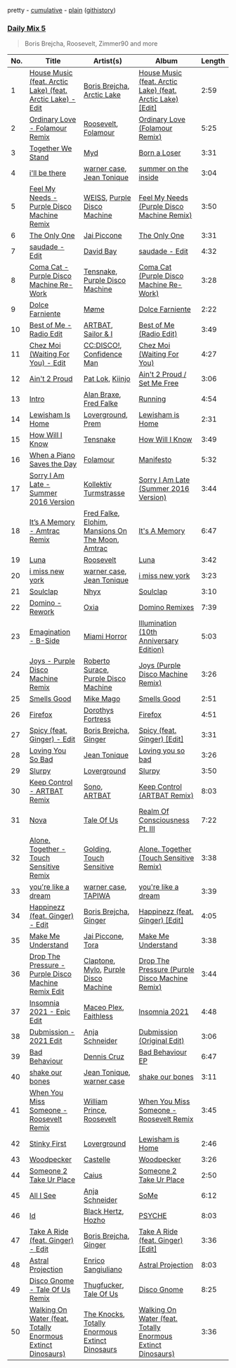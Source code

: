 pretty - [cumulative](/playlists/cumulative/Daily%20Mix%205.md) - [plain](/playlists/plain/37i9dQZF1E36TO0q54WsJv) ([githistory](https://github.githistory.xyz/vitokorn/spotify-playlist-archive/blob/master/playlists/plain/37i9dQZF1E36TO0q54WsJv))

### [Daily Mix 5](https://open.spotify.com/playlist/37i9dQZF1E36TO0q54WsJv)

> Boris Brejcha, Roosevelt, Zimmer90 and more

| No. | Title | Artist(s) | Album | Length |
|---|---|---|---|---|
| 1 | [House Music (feat. Arctic Lake) (feat. Arctic Lake) - Edit](https://open.spotify.com/track/4CgWViOVEbDKtcVVkFwYgh) | [Boris Brejcha](https://open.spotify.com/artist/6caPJFLv1wesmM7gwK1ACy), [Arctic Lake](https://open.spotify.com/artist/0IEPb9ily3E5IAYMSkwtQ6) | [House Music (feat. Arctic Lake) (feat. Arctic Lake) [Edit]](https://open.spotify.com/album/5xpZSKJdk6jje1g3HUIXU9) | 2:59 |
| 2 | [Ordinary Love - Folamour Remix](https://open.spotify.com/track/7i0d5gmak7nHrBAZJG3eSW) | [Roosevelt](https://open.spotify.com/artist/4AQrqVz6BYwy29iMxcGtx7), [Folamour](https://open.spotify.com/artist/6pJY5At9SiMpAOBrw9YosS) | [Ordinary Love (Folamour Remix)](https://open.spotify.com/album/1bZe6bclEpMPDiCWOgpxKk) | 5:25 |
| 3 | [Together We Stand](https://open.spotify.com/track/4XmKrgMjWhiSfiIKtkI8NX) | [Myd](https://open.spotify.com/artist/3QFiymmbJlVBPpnrOatEAk) | [Born a Loser](https://open.spotify.com/album/6OQjfXsIharHjMAMbGYGNd) | 3:31 |
| 4 | [i'll be there](https://open.spotify.com/track/7tYRwRp2IS41nUQHW6UMuL) | [warner case](https://open.spotify.com/artist/106OuakzOxxbXTuigEEf01), [Jean Tonique](https://open.spotify.com/artist/6BVLQfvzlvlNZ43WjbFgbI) | [summer on the inside](https://open.spotify.com/album/1bkPNy0jxEKPG7nSTn5Saa) | 3:04 |
| 5 | [Feel My Needs - Purple Disco Machine Remix](https://open.spotify.com/track/3RiRFyvasDtAv8n0AQUKFG) | [WEISS](https://open.spotify.com/artist/0FBRY66KVaAiddGVefikLB), [Purple Disco Machine](https://open.spotify.com/artist/2WBJQGf1bT1kxuoqziH5g4) | [Feel My Needs (Purple Disco Machine Remix)](https://open.spotify.com/album/6mNS1Ud3X58uDBksuGAlAQ) | 3:50 |
| 6 | [The Only One](https://open.spotify.com/track/46TMFTXUkbZEZmfxjsH5a1) | [Jai Piccone](https://open.spotify.com/artist/3sy4sx9aebyM2AUIJxJICC) | [The Only One](https://open.spotify.com/album/0Y6zjrRGbHph1lwFeaXKhd) | 3:31 |
| 7 | [saudade - Edit](https://open.spotify.com/track/3ecmX9cdy5NKeoE4GwLoV3) | [David Bay](https://open.spotify.com/artist/5yHK7mClF5i8Jabk8IKISo) | [saudade - Edit](https://open.spotify.com/album/71QyRx58NvssqPyzBQq9B3) | 4:32 |
| 8 | [Coma Cat - Purple Disco Machine Re-Work](https://open.spotify.com/track/1BMFet4vUoOgpLYIl3kVMQ) | [Tensnake](https://open.spotify.com/artist/75nC6MXUalYZSOd7OfNkwq), [Purple Disco Machine](https://open.spotify.com/artist/2WBJQGf1bT1kxuoqziH5g4) | [Coma Cat (Purple Disco Machine Re-Work)](https://open.spotify.com/album/0xQYiQjTVXSJFEqgM7GgUC) | 3:28 |
| 9 | [Dolce Farniente](https://open.spotify.com/track/3p1Hj8VQuiWwQOoAHXJK4v) | [Møme](https://open.spotify.com/artist/4lDXfIznmGueBgTjI3qGUX) | [Dolce Farniente](https://open.spotify.com/album/0eSFIUuICf2t3JOKlYBnHz) | 2:22 |
| 10 | [Best of Me - Radio Edit](https://open.spotify.com/track/4bJ7hDIjOucR0hGDEaVBOr) | [ARTBAT](https://open.spotify.com/artist/3BkRu2TGd2I1uBxZKddfg1), [Sailor & I](https://open.spotify.com/artist/2RZbJDQz3gwJppZzfbuxTx) | [Best of Me (Radio Edit)](https://open.spotify.com/album/0JZhnQOj0GJqODT4NolPLv) | 3:49 |
| 11 | [Chez Moi (Waiting For You) - Edit](https://open.spotify.com/track/1VwmC2Sw9b9EztWkRvC07M) | [CC:DISCO!](https://open.spotify.com/artist/37fxVoFAMzet5CiiDg7SL7), [Confidence Man](https://open.spotify.com/artist/0RwXnFrEoI8tltFvYpJgP6) | [Chez Moi (Waiting For You)](https://open.spotify.com/album/5HwZIHl2vkaEGzuvNorz84) | 4:27 |
| 12 | [Ain't 2 Proud](https://open.spotify.com/track/7kK9PFkIHWRr1jAN1XE5ey) | [Pat Lok](https://open.spotify.com/artist/3ZPRZDAAuBrvx1tsIjeFxh), [Kiinjo](https://open.spotify.com/artist/1oYyzyMTx629ZyyYENdhrZ) | [Ain't 2 Proud / Set Me Free](https://open.spotify.com/album/4oaHLZZ6XOt0hB62bai0WU) | 3:06 |
| 13 | [Intro](https://open.spotify.com/track/60hb5H9yL4P4SPz7lrTvUw) | [Alan Braxe](https://open.spotify.com/artist/24JRvbKfTcF2x7c2kCCJrW), [Fred Falke](https://open.spotify.com/artist/0AfNNw1LS2i9KW4icd7inD) | [Running](https://open.spotify.com/album/2OazLMNTr5Vf2YmetCJshL) | 4:54 |
| 14 | [Lewisham Is Home](https://open.spotify.com/track/5DiTjWYke5kHVVBpzLXCr6) | [Loverground](https://open.spotify.com/artist/3SvoerawAn5RAZ2N9osc3z), [Prem](https://open.spotify.com/artist/6hY6tky2WngAViwIzGkEC7) | [Lewisham is Home](https://open.spotify.com/album/2O578cZT8CDJgKCPOdfpWJ) | 2:31 |
| 15 | [How Will I Know](https://open.spotify.com/track/5lTOYADoL5tJq6SZcqXRnw) | [Tensnake](https://open.spotify.com/artist/75nC6MXUalYZSOd7OfNkwq) | [How Will I Know](https://open.spotify.com/album/74Nkxj48PhowNWMxoIz9SH) | 3:49 |
| 16 | [When a Piano Saves the Day](https://open.spotify.com/track/44ItzRkfG59n0roW7sNbmm) | [Folamour](https://open.spotify.com/artist/6pJY5At9SiMpAOBrw9YosS) | [Manifesto](https://open.spotify.com/album/20Xt1wX0TmekDqvzD0JSVY) | 5:32 |
| 17 | [Sorry I Am Late - Summer 2016 Version](https://open.spotify.com/track/4HubaPJdFWVTWzgHCeeW2f) | [Kollektiv Turmstrasse](https://open.spotify.com/artist/1oXiuCd5F0DcnmXH5KaM6N) | [Sorry I Am Late (Summer 2016 Version)](https://open.spotify.com/album/3FNgytTRQYnb8dAeDcVP00) | 3:44 |
| 18 | [It’s A Memory - Amtrac Remix](https://open.spotify.com/track/4Fhrz3ZV2f20CLen3pzJrx) | [Fred Falke](https://open.spotify.com/artist/0AfNNw1LS2i9KW4icd7inD), [Elohim](https://open.spotify.com/artist/4dae5ONh5OK2K5ihXwGUt1), [Mansions On The Moon](https://open.spotify.com/artist/1TUXttKjP2lfz1WzSqlrcM), [Amtrac](https://open.spotify.com/artist/3ifxHfYz2pqHku0bwx8H5J) | [It's A Memory](https://open.spotify.com/album/2pzQGHwBaHXrM0miakysQY) | 6:47 |
| 19 | [Luna](https://open.spotify.com/track/37q95xoPlZZzzymKJmEFIB) | [Roosevelt](https://open.spotify.com/artist/4AQrqVz6BYwy29iMxcGtx7) | [Luna](https://open.spotify.com/album/25Bmht81AZbFSbNzHOgw8j) | 3:42 |
| 20 | [i miss new york](https://open.spotify.com/track/1TBMAoQBdO8Zlkv7eur1Tg) | [warner case](https://open.spotify.com/artist/106OuakzOxxbXTuigEEf01), [Jean Tonique](https://open.spotify.com/artist/6BVLQfvzlvlNZ43WjbFgbI) | [i miss new york](https://open.spotify.com/album/3AvFW3ELjVH6Fpz1wqau9V) | 3:23 |
| 21 | [Soulclap](https://open.spotify.com/track/2lun60VOJcIR6zK7G789HD) | [Nhyx](https://open.spotify.com/artist/15hYbx7vg01TZFFgipPAHm) | [Soulclap](https://open.spotify.com/album/7dUgDXmIosvDLiiHl1UtpJ) | 3:10 |
| 22 | [Domino - Rework](https://open.spotify.com/track/659CdcGqJ8VxR2aXeLyV2O) | [Oxia](https://open.spotify.com/artist/2zgFYHwSEYOc1KnldGsBXK) | [Domino Remixes](https://open.spotify.com/album/70AZz9g5tbnbURmbuAbCxI) | 7:39 |
| 23 | [Emagination - B-Side](https://open.spotify.com/track/5GsJF8HZsWlcLEkjEzVzLX) | [Miami Horror](https://open.spotify.com/artist/0Z5pcmXDCKTrFWLnDChC37) | [Illumination (10th Anniversary Edition)](https://open.spotify.com/album/6xPginu4nk1mvQAAjRDPWE) | 5:03 |
| 24 | [Joys - Purple Disco Machine Remix](https://open.spotify.com/track/5Eo2aKJbdkUIZPyuZIqB3c) | [Roberto Surace](https://open.spotify.com/artist/4Peqx8CmkLiHHRCfm3HR7G), [Purple Disco Machine](https://open.spotify.com/artist/2WBJQGf1bT1kxuoqziH5g4) | [Joys (Purple Disco Machine Remix)](https://open.spotify.com/album/15HMKBmyqaDtInII1IuEbr) | 3:26 |
| 25 | [Smells Good](https://open.spotify.com/track/4AtoJbEHAMh5fcefaRFLSg) | [Mike Mago](https://open.spotify.com/artist/5lwT6gFdwV3Wcol07KUiJx) | [Smells Good](https://open.spotify.com/album/386Iq3tGUzyVrJ06eZHnZb) | 2:51 |
| 26 | [Firefox](https://open.spotify.com/track/3F6eLrcC8Yv0vXC7VGSvyv) | [Dorothys Fortress](https://open.spotify.com/artist/6VLxD1WKg1ykIzBC9nuDAN) | [Firefox](https://open.spotify.com/album/1DQymNbh75ao1DRCT4Juoe) | 4:51 |
| 27 | [Spicy (feat. Ginger) - Edit](https://open.spotify.com/track/6UhZJArgiJb82pkfOuQ54a) | [Boris Brejcha](https://open.spotify.com/artist/6caPJFLv1wesmM7gwK1ACy), [Ginger](https://open.spotify.com/artist/5b0sKzG9NeO7OjbZJ61ZBN) | [Spicy (feat. Ginger) [Edit]](https://open.spotify.com/album/63kTFgxCT3olKGwNbwIs6d) | 3:31 |
| 28 | [Loving You So Bad](https://open.spotify.com/track/0dOgI06dl4clN7SNUJgvqF) | [Jean Tonique](https://open.spotify.com/artist/6BVLQfvzlvlNZ43WjbFgbI) | [Loving you so bad](https://open.spotify.com/album/36F3OBOMuXgVRx1WkSzj9k) | 3:26 |
| 29 | [Slurpy](https://open.spotify.com/track/4rfVCpg2zEgwJzUQV0JVFU) | [Loverground](https://open.spotify.com/artist/3SvoerawAn5RAZ2N9osc3z) | [Slurpy](https://open.spotify.com/album/52v2gCDghEoQerMrskenpS) | 3:50 |
| 30 | [Keep Control - ARTBAT Remix](https://open.spotify.com/track/6n8wkmgsU4wCJdM2rky0yb) | [Sono](https://open.spotify.com/artist/7vBGVjjUKLWS8zLNSYwVVC), [ARTBAT](https://open.spotify.com/artist/3BkRu2TGd2I1uBxZKddfg1) | [Keep Control (ARTBAT Remix)](https://open.spotify.com/album/6qYPujrn7dm2FMG1ZDZZ5D) | 8:03 |
| 31 | [Nova](https://open.spotify.com/track/1HiyVDI0InKvPJ8DeNe8Wz) | [Tale Of Us](https://open.spotify.com/artist/1UL813H5aj3e8ekE5RqWqc) | [Realm Of Consciousness Pt. III](https://open.spotify.com/album/1Q24QBAYLMDROgzOgMFfqt) | 7:22 |
| 32 | [Alone. Together - Touch Sensitive Remix](https://open.spotify.com/track/25chTUZLOC9lUFOQtKx1WH) | [Golding](https://open.spotify.com/artist/1iSoM8O980yKFhpnEKwARJ), [Touch Sensitive](https://open.spotify.com/artist/2OC53Inn0G9QwWM7CM0G5Z) | [Alone. Together (Touch Sensitive Remix)](https://open.spotify.com/album/0SbZt49BBYRaHPQ2vBnfbB) | 3:38 |
| 33 | [you're like a dream](https://open.spotify.com/track/2Q88mNlm0lWTV5S26CAs16) | [warner case](https://open.spotify.com/artist/106OuakzOxxbXTuigEEf01), [TAPIWA](https://open.spotify.com/artist/18fxzBELWLV9RCCOqqjyEd) | [you're like a dream](https://open.spotify.com/album/3kFzXtEowuDmIyYfdVjNgH) | 3:39 |
| 34 | [Happinezz (feat. Ginger) - Edit](https://open.spotify.com/track/6xsytUkFWgUVOi1jd7W8lq) | [Boris Brejcha](https://open.spotify.com/artist/6caPJFLv1wesmM7gwK1ACy), [Ginger](https://open.spotify.com/artist/5b0sKzG9NeO7OjbZJ61ZBN) | [Happinezz (feat. Ginger) [Edit]](https://open.spotify.com/album/0TkDIIwkQSNilHXh8OR7fU) | 4:05 |
| 35 | [Make Me Understand](https://open.spotify.com/track/7n7WlVZMM9FDP7s8RO0DK8) | [Jai Piccone](https://open.spotify.com/artist/3sy4sx9aebyM2AUIJxJICC), [Tora](https://open.spotify.com/artist/7KGI0OwY8iAL5rI5p47YyK) | [Make Me Understand](https://open.spotify.com/album/3R46sa21sfv0JjrTNmT1fF) | 3:38 |
| 36 | [Drop The Pressure - Purple Disco Machine Remix Edit](https://open.spotify.com/track/5axHTs0PrOE7oZj9Ws6Wfd) | [Claptone](https://open.spotify.com/artist/4mncDFjVLUa3s025Tct3Ry), [Mylo](https://open.spotify.com/artist/5YjEVrNMrIRw2xGbjTN6Ti), [Purple Disco Machine](https://open.spotify.com/artist/2WBJQGf1bT1kxuoqziH5g4) | [Drop The Pressure (Purple Disco Machine Remix)](https://open.spotify.com/album/1c8CrYEuOu2xCtwx0DhVI7) | 3:44 |
| 37 | [Insomnia 2021 - Epic Edit](https://open.spotify.com/track/6E1VvKBTi0FtLhE8b6GxbE) | [Maceo Plex](https://open.spotify.com/artist/3TXQ1ddouwQAI78hV4hXDj), [Faithless](https://open.spotify.com/artist/5T4UKHhr4HGIC0VzdZQtAE) | [Insomnia 2021](https://open.spotify.com/album/04zGytx3eRCDR7JEQB9GSX) | 4:48 |
| 38 | [Dubmission - 2021 Edit](https://open.spotify.com/track/6WnEdbV1GZCrxZ84iD4tCP) | [Anja Schneider](https://open.spotify.com/artist/0f14r70OISSfJoyqYaHbgV) | [Dubmission (Original Edit)](https://open.spotify.com/album/3gMvOnZHnahNKmw1k5MqJ4) | 3:06 |
| 39 | [Bad Behaviour](https://open.spotify.com/track/3VLBjYS5Dhbw2vUd4ku4PU) | [Dennis Cruz](https://open.spotify.com/artist/27mWOSZjlpmtoqsRjRwQyu) | [Bad Behaviour EP](https://open.spotify.com/album/14jhhdBkvHfiRjDSiOw3jh) | 6:47 |
| 40 | [shake our bones](https://open.spotify.com/track/4PBJU5xzgoHN9VSCRDGxYa) | [Jean Tonique](https://open.spotify.com/artist/6BVLQfvzlvlNZ43WjbFgbI), [warner case](https://open.spotify.com/artist/106OuakzOxxbXTuigEEf01) | [shake our bones](https://open.spotify.com/album/763Bz7RjH4fApi21esbto5) | 3:11 |
| 41 | [When You Miss Someone - Roosevelt Remix](https://open.spotify.com/track/3d7LElGAWm6DMtcLB3EiDN) | [William Prince](https://open.spotify.com/artist/5GJWwpX2tnOruZviItXvM6), [Roosevelt](https://open.spotify.com/artist/4AQrqVz6BYwy29iMxcGtx7) | [When You Miss Someone - Roosevelt Remix](https://open.spotify.com/album/33oYFjWkgY5N8m2m1lC0vK) | 3:45 |
| 42 | [Stinky First](https://open.spotify.com/track/4Sz8hdoxcJhyRS9sFHgFEd) | [Loverground](https://open.spotify.com/artist/3SvoerawAn5RAZ2N9osc3z) | [Lewisham is Home](https://open.spotify.com/album/2O578cZT8CDJgKCPOdfpWJ) | 2:46 |
| 43 | [Woodpecker](https://open.spotify.com/track/2ZLX6RCcJLp4uoIH2CwivA) | [Castelle](https://open.spotify.com/artist/4EDL1aHoT46jRLUjubeVNM) | [Woodpecker](https://open.spotify.com/album/0JygTmxFm484atUuryZF2F) | 3:26 |
| 44 | [Someone 2 Take Ur Place](https://open.spotify.com/track/7lXCZrrL2i6Ene70vqvM35) | [Caius](https://open.spotify.com/artist/4IQxLwHL2e8JRPQ1kbMuwi) | [Someone 2 Take Ur Place](https://open.spotify.com/album/5WEMOz7agEAKY6VBVLuo6t) | 2:50 |
| 45 | [All I See](https://open.spotify.com/track/34Y7ql6GdU00V8qkWhRTzr) | [Anja Schneider](https://open.spotify.com/artist/0f14r70OISSfJoyqYaHbgV) | [SoMe](https://open.spotify.com/album/0mr1GjJQ7X5wexh2j4TzhW) | 6:12 |
| 46 | [Id](https://open.spotify.com/track/1WOoRKQiO6leGEKi8XWmuf) | [Black Hertz](https://open.spotify.com/artist/6obt1A8AjcidwQPqqIU2fb), [Hozho](https://open.spotify.com/artist/4SxTtbkEKXwyhltXD7tnYQ) | [PSYCHE](https://open.spotify.com/album/0fFuVqjWenGmPGGQrl7L0X) | 8:03 |
| 47 | [Take A Ride (feat. Ginger) - Edit](https://open.spotify.com/track/6rhgda97OYFmNXHgULt3Qz) | [Boris Brejcha](https://open.spotify.com/artist/6caPJFLv1wesmM7gwK1ACy), [Ginger](https://open.spotify.com/artist/5b0sKzG9NeO7OjbZJ61ZBN) | [Take A Ride (feat. Ginger) [Edit]](https://open.spotify.com/album/6kPBqc44sg78ASrbRxKxP8) | 3:36 |
| 48 | [Astral Projection](https://open.spotify.com/track/16jT7ghxB7HfUw9OM72xOv) | [Enrico Sangiuliano](https://open.spotify.com/artist/1u7DsNFbakULvxnDGtMm90) | [Astral Projection](https://open.spotify.com/album/4y0MfL0LKai788eCSQBPZH) | 8:03 |
| 49 | [Disco Gnome - Tale Of Us Remix](https://open.spotify.com/track/0gwoz2c2l6d75YDVNGo6kv) | [Thugfucker](https://open.spotify.com/artist/4qSSSfXZFYYw5hU5ywxMcP), [Tale Of Us](https://open.spotify.com/artist/1UL813H5aj3e8ekE5RqWqc) | [Disco Gnome](https://open.spotify.com/album/19TMujWYP9bI8El8zmuSmi) | 8:25 |
| 50 | [Walking On Water (feat. Totally Enormous Extinct Dinosaurs)](https://open.spotify.com/track/2CAQr9uW764IVG1eIQyeSg) | [The Knocks](https://open.spotify.com/artist/2x7EATekOPhFGRx3syMGEC), [Totally Enormous Extinct Dinosaurs](https://open.spotify.com/artist/0g3NiCRhEv7M4SEDMrpItN) | [Walking On Water (feat. Totally Enormous Extinct Dinosaurs)](https://open.spotify.com/album/1LGKKLcYxRAyILvCjMmiH2) | 3:36 |